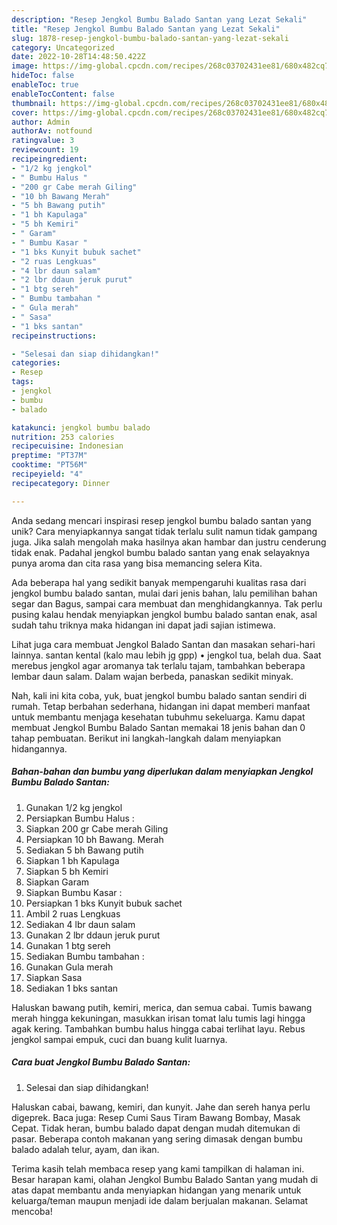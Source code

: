 ```yaml
---
description: "Resep Jengkol Bumbu Balado Santan yang Lezat Sekali"
title: "Resep Jengkol Bumbu Balado Santan yang Lezat Sekali"
slug: 1878-resep-jengkol-bumbu-balado-santan-yang-lezat-sekali
category: Uncategorized
date: 2022-10-28T14:48:50.422Z
image: https://img-global.cpcdn.com/recipes/268c03702431ee81/680x482cq70/jengkol-bumbu-balado-santan-foto-resep-utama.jpg
hideToc: false
enableToc: true
enableTocContent: false
thumbnail: https://img-global.cpcdn.com/recipes/268c03702431ee81/680x482cq70/jengkol-bumbu-balado-santan-foto-resep-utama.jpg
cover: https://img-global.cpcdn.com/recipes/268c03702431ee81/680x482cq70/jengkol-bumbu-balado-santan-foto-resep-utama.jpg
author: Admin
authorAv: notfound
ratingvalue: 3
reviewcount: 19
recipeingredient:
- "1/2 kg jengkol"
- " Bumbu Halus "
- "200 gr Cabe merah Giling"
- "10 bh Bawang Merah"
- "5 bh Bawang putih"
- "1 bh Kapulaga"
- "5 bh Kemiri"
- " Garam"
- " Bumbu Kasar "
- "1 bks Kunyit bubuk sachet"
- "2 ruas Lengkuas"
- "4 lbr daun salam"
- "2 lbr ddaun jeruk purut"
- "1 btg sereh"
- " Bumbu tambahan "
- " Gula merah"
- " Sasa"
- "1 bks santan"
recipeinstructions:

- "Selesai dan siap dihidangkan!"
categories:
- Resep
tags:
- jengkol
- bumbu
- balado

katakunci: jengkol bumbu balado 
nutrition: 253 calories
recipecuisine: Indonesian
preptime: "PT37M"
cooktime: "PT56M"
recipeyield: "4"
recipecategory: Dinner

---
```





Anda sedang mencari inspirasi resep jengkol bumbu balado santan yang unik? Cara menyiapkannya sangat tidak terlalu sulit namun tidak gampang juga. Jika salah mengolah maka hasilnya akan hambar dan justru cenderung tidak enak. Padahal jengkol bumbu balado santan yang enak selayaknya punya aroma dan cita rasa yang bisa memancing selera Kita.





Ada beberapa hal yang sedikit banyak mempengaruhi kualitas rasa dari jengkol bumbu balado santan, mulai dari jenis bahan, lalu pemilihan bahan segar dan Bagus, sampai cara membuat dan menghidangkannya. Tak perlu pusing kalau hendak menyiapkan jengkol bumbu balado santan enak,      asal sudah tahu triknya maka hidangan ini dapat jadi sajian istimewa.














Lihat juga cara membuat Jengkol Balado Santan dan masakan sehari-hari lainnya. santan kental (kalo mau lebih jg gpp) • jengkol tua, belah dua. Saat merebus jengkol agar aromanya tak terlalu tajam, tambahkan beberapa lembar daun salam. Dalam wajan berbeda, panaskan sedikit minyak.






Nah, kali ini kita coba, yuk, buat jengkol bumbu balado santan sendiri di rumah. Tetap berbahan sederhana, hidangan ini dapat memberi manfaat untuk membantu menjaga kesehatan tubuhmu sekeluarga. Kamu dapat membuat Jengkol Bumbu Balado Santan memakai 18 jenis bahan dan 0 tahap pembuatan. Berikut ini langkah-langkah dalam menyiapkan hidangannya.

<!--inarticleads1-->

##### Bahan-bahan dan bumbu yang diperlukan dalam menyiapkan Jengkol Bumbu Balado Santan:

1. Gunakan 1/2 kg jengkol
1. Persiapkan  Bumbu Halus :
1. Siapkan 200 gr Cabe merah Giling
1. Persiapkan 10 bh Bawang. Merah
1. Sediakan 5 bh Bawang putih
1. Siapkan 1 bh Kapulaga
1. Siapkan 5 bh Kemiri
1. Siapkan  Garam
1. Siapkan  Bumbu Kasar :
1. Persiapkan 1 bks Kunyit bubuk sachet
1. Ambil 2 ruas Lengkuas
1. Sediakan 4 lbr daun salam
1. Gunakan 2 lbr ddaun jeruk purut
1. Gunakan 1 btg sereh
1. Sediakan  Bumbu tambahan :
1. Gunakan  Gula merah
1. Siapkan  Sasa
1. Sediakan 1 bks santan


Haluskan bawang putih, kemiri, merica, dan semua cabai. Tumis bawang merah hingga kekuningan, masukkan irisan tomat lalu tumis lagi hingga agak kering. Tambahkan bumbu halus hingga cabai terlihat layu. Rebus jengkol sampai empuk, cuci dan buang kulit luarnya. 

<!--inarticleads2-->

##### Cara buat Jengkol Bumbu Balado Santan:


1. Selesai dan siap dihidangkan!

Haluskan cabai, bawang, kemiri, dan kunyit. Jahe dan sereh hanya perlu digeprek. Baca juga: Resep Cumi Saus Tiram Bawang Bombay, Masak Cepat. Tidak heran, bumbu balado dapat dengan mudah ditemukan di pasar. Beberapa contoh makanan yang sering dimasak dengan bumbu balado adalah telur, ayam, dan ikan. 

Terima kasih telah membaca resep yang kami tampilkan di halaman ini. Besar harapan kami, olahan Jengkol Bumbu Balado Santan yang mudah di atas dapat membantu anda menyiapkan hidangan yang menarik untuk keluarga/teman maupun menjadi ide dalam berjualan makanan. Selamat mencoba!
